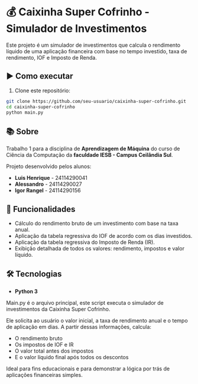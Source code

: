 # 💰 Caixinha Super Cofrinho - Simulador de Investimentos

Este projeto é um simulador de investimentos que calcula o rendimento líquido de uma aplicação financeira com base no tempo investido, taxa de rendimento, IOF e Imposto de Renda.

## ▶️ Como executar

1. Clone este repositório:
```bash
git clone https://github.com/seu-usuario/caixinha-super-cofrinho.git
cd caixinha-super-cofrinho
python main.py
```

## 📚 Sobre

Trabalho 1 para a disciplina de **Aprendizagem de Máquina** do curso de Ciência da Computação da **faculdade IESB - Campus Ceilândia Sul**.

Projeto desenvolvido pelos alunos:

- **Luis Henrique** - 24114290041  
- **Alessandro** - 24114290027  
- **Igor Rangel** -  24114290156 

## 🧠 Funcionalidades

- Cálculo do rendimento bruto de um investimento com base na taxa anual.
- Aplicação da tabela regressiva do IOF de acordo com os dias investidos.
- Aplicação da tabela regressiva do Imposto de Renda (IR).
- Exibição detalhada de todos os valores: rendimento, impostos e valor líquido.

## 🛠️ Tecnologias

- **Python 3**

Main.py é o arquivo principal, este script executa o simulador de investimentos da Caixinha Super Cofrinho.

Ele solicita ao usuário o valor inicial, a taxa de rendimento anual e o tempo de aplicação em dias.
A partir dessas informações, calcula:
- O rendimento bruto
- Os impostos de IOF e IR
- O valor total antes dos impostos
- E o valor líquido final após todos os descontos

Ideal para fins educacionais e para demonstrar a lógica por trás de aplicações financeiras simples.
